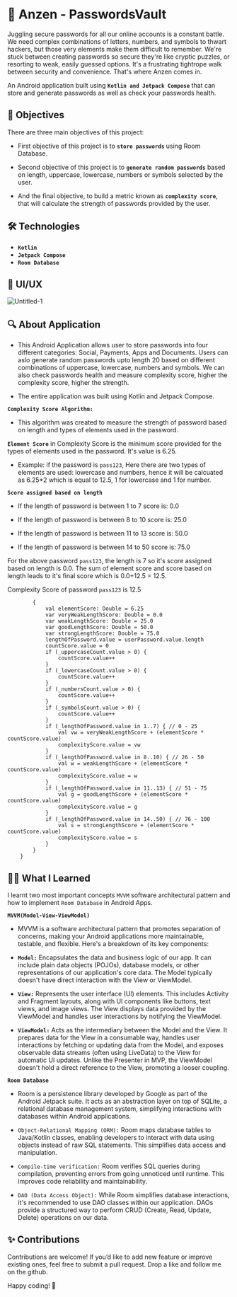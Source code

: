 
# 🔐 Anzen - PasswordsVault

Juggling secure passwords for all our online accounts is a constant battle. We need complex combinations of letters, numbers, and symbols to thwart hackers, but those very elements make them difficult to remember. We're stuck between creating passwords so secure they're like cryptic puzzles, or resorting to weak, easily guessed options. It's a frustrating tightrope walk between security and convenience. That's where Anzen comes in. 

An Android application built using **`Kotlin and Jetpack Compose`** that can store and generate passwords as well as check your passwords health.


## 🎯 Objectives

There are three main objectives of this project:

* First objective of this project is to **`store passwords`** using Room Database.

* Second objective of this project is to **`generate random passwords`** based on length, uppercase, lowercase, numbers or symbols selected by the user.

* And the final objective, to build a metric known as **`complexity score`**, that will calculate the strength of passwords provided by the user.
## 🛠️ Technologies

* **`Kotlin`**
* **`Jetpack Compose`**
* **`Room Database`**

## 🎨 UI/UX

![Untitled-1](https://github.com/mrinmoyxb/bitpass/assets/141025752/8c7e56ef-5294-47d9-b64b-2bb0787f04e5)

## 🔍 About Application

* This Android Application allows user to store passwords into four different categories: Social, Payments, Apps and Documents. Users can aslo generate random passwords upto length 20 based on different combinations of uppercase, lowercase, numbers and symbols. We can also check passwords health and measure complexity score, higher the complexity score, higher the strength.

* The entire application was built using Kotlin and Jetpack Compose.

**`Complexity Score Algorithm:`** 
* This algorithm was created to measure the strength of password based on length and types of elements used in the password.

**`Element Score`** in Complexity Score is the minimum score provided for the types of elements used in the password. It's value is 6.25.
* Example: if the password is `pass123`, Here there are two types of elements are used: lowercase and numbers, hence it will be calcuated as 6.25*2 which is equal to 12.5, 1 for lowercase and 1 for number.

**`Score assigned based on length`**
* If the length of password is between 1 to 7 score is: 0.0

* If the length of password is between 8 to 10 score is: 25.0

* If the length of password is between 11 to 13 score is: 50.0

* If the length of password is between 14 to 50 score is: 75.0

For the above password `pass123`, the length is 7 so it's score assigned based on length is 0.0. The sum of element score and score based on length leads to it's final score which is 0.0+12.5 = 12.5.

Complexity Score of password `pass123` is 12.5
```
        {
            val elementScore: Double = 6.25 
            var veryWeakLengthScore: Double = 0.0
            var weakLengthScore: Double = 25.0
            var goodLengthScore: Double = 50.0
            var strongLengthScore: Double = 75.0
            lengthOfPassword.value = userPassword.value.length
            countScore.value = 0
            if (_uppercaseCount.value > 0) {
                countScore.value++
            }
            if (_lowercaseCount.value > 0) {
                countScore.value++
            }
            if (_numbersCount.value > 0) {
                countScore.value++
            }
            if (_symbolsCount.value > 0) {
                countScore.value++
            }
            if (_lengthOfPassword.value in 1..7) { // 0 - 25
                val vw = veryWeakLengthScore + (elementScore * countScore.value)
                complexityScore.value = vw
            }
            if (_lengthOfPassword.value in 8..10) { // 26 - 50
                val w = weakLengthScore + (elementScore * countScore.value)
                complexityScore.value = w
            }
            if (_lengthOfPassword.value in 11..13) { // 51 - 75
                val g = goodLengthScore + (elementScore * countScore.value)
                complexityScore.value = g
            }
            if (_lengthOfPassword.value in 14..50) { // 76 - 100
                val s = strongLengthScore + (elementScore * countScore.value)
                complexityScore.value = s
            }
        }
    }
```


## 🧑‍💻 What I Learned

I learnt two most important concepts `MVVM` software architectural pattern and how to implement `Room Database` in Android Apps.

**`MVVM(Model-View-ViewModel)`**

* MVVM is a software architectural pattern that promotes separation of concerns, making your Android applications more maintainable, testable, and flexible. Here's a breakdown of its key components:

* **`Model:`** Encapsulates the data and business logic of our app. It can include plain data objects (POJOs), database models, or other representations of our application's core data. The Model typically doesn't have direct interaction with the View or ViewModel.

* **`View:`** Represents the user interface (UI) elements. This includes Activity and Fragment layouts, along with UI components like buttons, text views, and image views. The View displays data provided by the ViewModel and handles user interactions by notifying the ViewModel.

* **`ViewModel:`** Acts as the intermediary between the Model and the View. It prepares data for the View in a consumable way, handles user interactions by fetching or updating data from the Model, and exposes observable data streams (often using LiveData) to the View for automatic UI updates. Unlike the Presenter in MVP, the ViewModel doesn't hold a direct reference to the View, promoting a looser coupling.

**`Room Database`**

* Room is a persistence library developed by Google as part of the Android Jetpack suite. It acts as an abstraction layer on top of SQLite, a relational database management system, simplifying interactions with databases within Android applications.

* `Object-Relational Mapping (ORM):` Room maps database tables to Java/Kotlin classes, enabling developers to interact with data using objects instead of raw SQL statements. This simplifies data access and manipulation.

* `Compile-time verification:` Room verifies SQL queries during compilation, preventing errors from going unnoticed until runtime. This improves code reliability and maintainability.

* `DAO (Data Access Object):` While Room simplifies database interactions, it's recommended to use DAO classes within our application. DAOs provide a structured way to perform CRUD (Create, Read, Update, Delete) operations on our data.
## ✨ Contributions

Contributions are welcome! If you’d like to add new feature or improve existing ones, feel free to submit a pull request. Drop a like and follow me on the github.

Happy coding! 🚀
